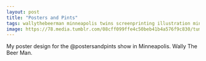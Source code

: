 ```yaml
---
layout: post
title: "Posters and Pints"
tags: wallythebeerman minneapolis twins screenprinting illustration minnesotatwins illo posters poster
image: https://78.media.tumblr.com/08cff099ffe4c50beb41b4a576f9c830/tumblr_n8dbbaKx3N1qbng02o1_500.jpg
---
```

My poster design for the @postersandpints show in Minneapolis. Wally The Beer Man.